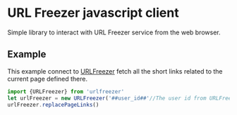 # URL Freezer javascript client

Simple library to interact with URL Freezer service from the web browser.


## Example

This example connect to [URLFreezer](https://urlfreezer.com) fetch all the short links
related to the current page defined there.

```javascript
import {URLFreezer} from 'urlfreezer'
let urlFreezer = new URLFreezer('##user_id##'//The user id from URLFreezer)
urlFreezer.replacePageLinks()
```




